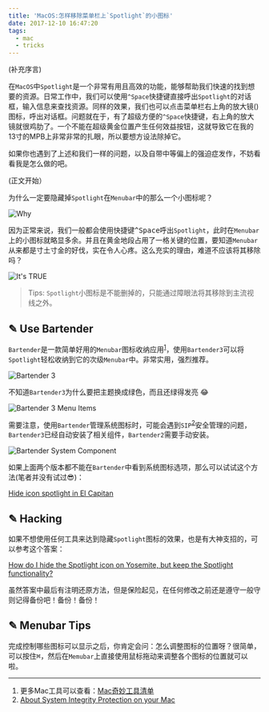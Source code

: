 ```yaml
---
title: 'MacOS:怎样移除菜单栏上`Spotlight`的小图标'
date: 2017-12-10 16:47:20
tags:
  - mac
  - tricks
---
```


<style>
    img {
        margin: auto !important;
    }
</style>

(补充序言)

在`MacOS`中`Spotlight`是一个非常有用且高效的功能，能够帮助我们快速的找到想要的资源。日常工作中，我们可以使用`^Space`快捷键直接呼出`Spotlight`的对话框，输入信息来查找资源。同样的效果，我们也可以点击菜单栏右上角的放大镜(<kbd><i class="fa fa-search"></i></kbd>)图标，呼出对话框。问题就在于，有了超级方便的`^Space`快捷键，右上角的放大镜就很鸡肋了。一个不能在超级黄金位置产生任何效益按钮，这就导致它在我的13寸的MPB上非常非常的扎眼，所以要想方设法除掉它。

如果你也遇到了上述和我们一样的问题，以及自带中等偏上的强迫症发作，不妨看看我是怎么做的吧。

(正文开始）

为什么一定要隐藏掉`Spotlight`在`Menubar`中的那么一个<kbd><i class="fa fa-search"></i></kbd>小图标呢？

![Why](/resources/images/blog/sticker/emotion/why-101.jpg)

因为正常来说，我们一般都会使用快捷键<kbd>^Space</kbd>呼出`Spotlight`，此时在`Menubar`上的小图标就略显多余。并且在黄金地段占用了一格关键的位置，要知道`Menubar`从来都是寸土寸金的好伐，实在令人心疼。这么充实的理由，难道不应该将其移除吗？

![It's TRUE](/resources/images/blog/sticker/emotion/it-is-true.png)

> Tips: `Spotlight`小图标是不能删掉的，只能通过障眼法将其移除到主流视线之外。


## ✎ Use Bartender

`Bartender`是一款简单好用的`Menubar`图标收纳应用<sup>[1](#1)</sup>，使用`Bartender3`可以将`Spotlight`轻松收纳到它的次级`Menubar`中。非常实用，强烈推荐。

![Bartender 3](/resources/images/blog/mac/bartender-3.png)

不知道`Bartender3`为什么要把主题换成绿色，而且还绿得发亮 😂

![Bartender 3 Menu Items](/resources/images/blog/mac/bartender-3-menu-items.png)

需要注意，使用`Bartender`管理系统图标时，可能会遇到`SIP`<sup>[2](#2)</sup>安全管理的问题，`Bartender3`已经自动安装了相关组件，`Bartender2`需要手动安装。

![Bartender System Component](/resources/images/blog/mac/bartender-2-2.png)

如果上面两个版本都不能在`Bartender`中看到系统图标选项，那么可以试试这个方法(笔者并没有试过😎)：

[Hide icon spotlight in El Capitan](https://stackoverflow.com/a/32921757)


## ✎ Hacking

如果不想使用任何工具来达到隐藏`Spotlight`图标的效果，也是有大神支招的，可以参考这个答案：

[How do I hide the Spotlight icon on Yosemite, but keep the Spotlight functionality?](https://apple.stackexchange.com/a/186849)

虽然答案中最后有注明还原方法，但是保险起见，在任何修改之前还是遵守一般守则记得备份吧！备份！备份！

## ✎ Menubar Tips

完成控制哪些图标可以显示之后，你肯定会问：怎么调整图标的位置呀？很简单，可以按住<kbd>⌘</kbd>，然后在`Memubar`上直接使用鼠标拖动来调整各个图标的位置就可以啦。

---

1. 更多Mac工具可以查看：<span id="1">[Mac奇妙工具清单](/mac/tools)</span>
2. <span id="2">[About System Integrity Protection on your Mac](https://support.apple.com/en-us/HT204899)</span>
